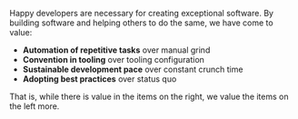 Happy developers are necessary for creating exceptional software.
By building software and helping others to do the same, we have come to value:

- **Automation of repetitive tasks** over manual grind
- **Convention in tooling** over tooling configuration
- **Sustainable development pace** over constant crunch time
- **Adopting best practices** over status quo

That is, while there is value in the items on the right, we value the items on the left more.
